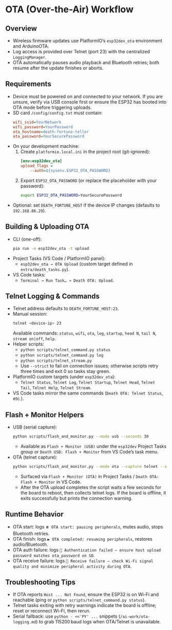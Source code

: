 # OTA (Over-the-Air) Workflow

## Overview
- Wireless firmware updates use PlatformIO’s `esp32dev_ota` environment and ArduinoOTA.
- Log access is provided over Telnet (port 23) with the centralized `LoggingManager`.
- OTA automatically pauses audio playback and Bluetooth retries; both resume after the update finishes or aborts.

## Requirements
- Device must be powered on and connected to your network. If you are unsure, verify via USB console first or ensure the ESP32 has booted into OTA mode before triggering uploads.
- SD card `/config/config.txt` must contain:
  ```ini
  wifi_ssid=YourNetwork
  wifi_password=YourPassword
  ota_hostname=death-fortune-teller
  ota_password=YourSecurePassword
  ```
- On your development machine:
  1. Create `platformio.local.ini` in the project root (git-ignored):
     ```ini
     [env:esp32dev_ota]
     upload_flags =
         --auth=${sysenv.ESP32_OTA_PASSWORD}
     ```
  2. Export `ESP32_OTA_PASSWORD` (or replace the placeholder with your password):
     ```bash
     export ESP32_OTA_PASSWORD=YourSecurePassword
     ```
- Optional: set `DEATH_FORTUNE_HOST` if the device IP changes (defaults to `192.168.86.29`).

## Building & Uploading OTA
- CLI (one-off):
  ```bash
  pio run -e esp32dev_ota -t upload
  ```
- Project Tasks (VS Code / PlatformIO panel):
  - `esp32dev_ota → OTA Upload` (custom target defined in `extra/death_tasks.py`).
- VS Code tasks:
  - `Terminal → Run Task… → Death OTA: Upload`.

## Telnet Logging & Commands
- Telnet address defaults to `DEATH_FORTUNE_HOST:23`.
- Manual session:
  ```bash
  telnet <device-ip> 23
  ```
  Available commands: `status`, `wifi`, `ota`, `log`, `startup`, `head N`, `tail N`, `stream on|off`, `help`.
- Helper scripts:
  - `python scripts/telnet_command.py status`
  - `python scripts/telnet_command.py log`
  - `python scripts/telnet_stream.py`
  - Use `--strict` to fail on connection issues; otherwise scripts retry three times and exit 0 so tasks stay green.
- PlatformIO custom targets (under `esp32dev_ota`):
  - `Telnet Status`, `Telnet Log`, `Telnet Startup`, `Telnet Head`, `Telnet Tail`, `Telnet Help`, `Telnet Stream`.
- VS Code tasks mirror the same commands (`Death OTA: Telnet Status`, etc.).

## Flash + Monitor Helpers
- USB (serial capture):
  ```bash
  python scripts/flash_and_monitor.py --mode usb --seconds 30
  ```
  - Available as `Flash + Monitor (USB)` under the `esp32dev` Project Tasks group or `Death USB: Flash + Monitor` from VS Code’s task menu.
- OTA (telnet capture):
  ```bash
  python scripts/flash_and_monitor.py --mode ota --capture telnet --seconds 30 --delay-after-flash 8
  ```
  - Surfaced via `Flash + Monitor (OTA)` in Project Tasks / `Death OTA: Flash + Monitor` in VS Code.
  - After the OTA upload completes the script waits a few seconds for the board to reboot, then collects telnet logs. If the board is offline, it exits successfully but prints the connection warning.

## Runtime Behavior
- OTA start: logs `⏸️ OTA start: pausing peripherals`, mutes audio, stops Bluetooth retries.
- OTA finish: logs `▶️ OTA completed: resuming peripherals`, restores audio/Bluetooth.
- OTA auth failure: logs `🔐 Authentication failed – ensure host upload password matches ota_password on SD`.
- OTA receive failure: logs `📶 Receive failure – check Wi-Fi signal quality and minimize peripheral activity during OTA`.

## Troubleshooting Tips
- If OTA reports `Host ... Not Found`, ensure the ESP32 is on Wi-Fi and reachable (ping or `python scripts/telnet_command.py status`).
- Telnet tasks exiting with retry warnings indicate the board is offline; reset or reconnect Wi-Fi, then rerun.
- Serial fallback: use `python - <<'PY' ...` snippets (`/ai-work/ota-logging.md`) to grab 115200 baud logs when OTA/Telnet is unavailable.
